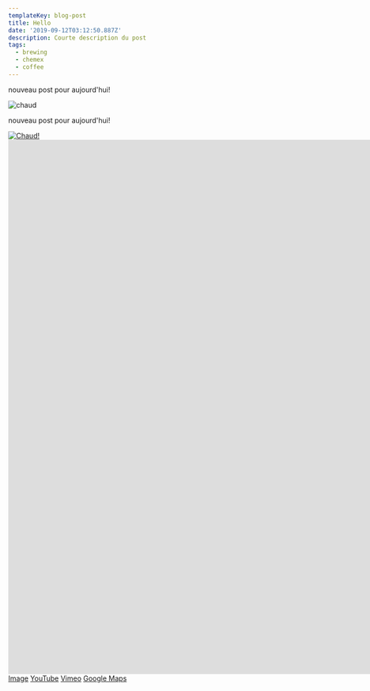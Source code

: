 ```yaml
---
templateKey: blog-post
title: Hello
date: '2019-09-12T03:12:50.887Z'
description: Courte description du post
tags:
  - brewing
  - chemex
  - coffee
---
```

nouveau post pour aujourd'hui!

![chaud](/img/products-full-width.jpg "Chaud!!")

nouveau post pour aujourd'hui!
<div uk-lightbox class="uk-margin" >
<a href="/img/products-full-width.jpg" >
<img src="/img/products-full-width.jpg" alt="Chaud!">
</a>
</div>
<div class="uk-margin">
<iframe uk-margin  src="https://www.youtube-nocookie.com/embed/c2pz2mlSfXA?autoplay=0&amp;showinfo=0&amp;rel=0&amp;modestbranding=1&amp;playsinline=1" width="1920" height="1080" frameborder="0" allowfullscreen uk-responsive uk-video="automute:true"></iframe>

</div>
<div  class="uk-margin" uk-lightbox>
    <a class="uk-button uk-button-default" href="/img/products-full-width.jpg" data-caption="Image">Image</a>
    <a class="uk-button uk-button-default" href="https://www.youtube.com/watch?v=c2pz2mlSfXA" data-caption="YouTube">YouTube</a>
    <a class="uk-button uk-button-default" href="https://vimeo.com/1084537" data-caption="Vimeo">Vimeo</a>
    <a class="uk-button uk-button-default" href="https://www.google.com/maps/embed?pb=!1m18!1m12!1m3!1d4740.819266853735!2d9.99008871708242!3d53.550454675412404!2m3!1f0!2f0!3f0!3m2!1i1024!2i768!4f13.1!3m3!1m2!1s0x0%3A0x3f9d24afe84a0263!2sRathaus!5e0!3m2!1sde!2sde!4v1499675200938" data-caption="Google Maps" data-type="iframe">Google Maps</a>
</div>
